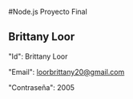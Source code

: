 
#Node.js Proyecto Final
## Brittany Loor
"Id": Brittany Loor


"Email": loorbrittany20@gmail.com



"Contraseña": 2005
